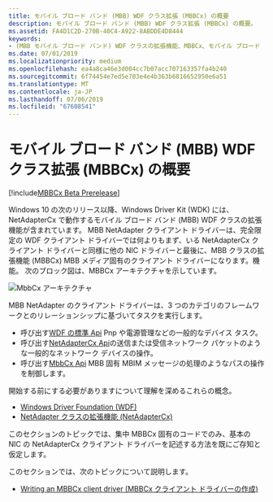 ```yaml
---
title: モバイル ブロード バンド (MBB) WDF クラス拡張 (MBBCx) の概要
description: モバイル ブロード バンド (MBB) WDF クラス拡張 (MBBCx) の概要。
ms.assetid: FA4D1C2D-270B-40C4-A922-8ABDDE4D8444
keywords:
- (MBB モバイル ブロード バンド) WDF クラスの拡張機能、MBBCx、モバイル ブロード バンド NetAdapterCx
ms.date: 07/01/2019
ms.localizationpriority: medium
ms.openlocfilehash: ea4a8ca46e3d004cc7b07acc707163357fa4b240
ms.sourcegitcommit: 6f74454e7ed5e703e4e4b363b6816652950e6a51
ms.translationtype: MT
ms.contentlocale: ja-JP
ms.lasthandoff: 07/06/2019
ms.locfileid: "67608541"
---
```

# <a name="introduction-to-the-mobile-broadband-mbb-wdf-class-extension-mbbcx"></a>モバイル ブロード バンド (MBB) WDF クラス拡張 (MBBCx) の概要

[!include[MBBCx Beta Prerelease](../mbbcx-beta-prerelease.md)]

Windows 10 の次のリリース以降、Windows Driver Kit (WDK) には、NetAdapterCx で動作するモバイル ブロード バンド (MBB) WDF クラスの拡張機能が含まれています。 MBB NetAdapter クライアント ドライバーは、完全限定の WDF クライアント ドライバーでは何よりもまず、いる NetAdapterCx クライアント ドライバーと同様に他の NIC ドライバーと最後に、MBB クラスの拡張機能 (MBBCx) MBB メディア固有のクライアント ドライバーになります。機能。 次のブロック図は、MBBCx アーキテクチャを示しています。

![MbbCx アーキテクチャ](images/MbbCx.png)

MBB NetAdapter のクライアント ドライバーは、3 つのカテゴリのフレームワークとのリレーションシップに基づいてタスクを実行します。

- 呼び出す[WDF の標準 Api](https://docs.microsoft.com/windows-hardware/drivers/ddi/content/_wdf/) Pnp や電源管理などの一般的なデバイス タスク。
- 呼び出す[NetAdapterCx Api](https://docs.microsoft.com/windows-hardware/drivers/ddi/content/_netvista/#netadaptercx)の送信または受信ネットワーク パケットのような一般的なネットワーク デバイスの操作。
- 呼び出す[MbbCx Api](https://docs.microsoft.com/windows-hardware/drivers/ddi/content/_netvista/#mbbcx) MBB 固有 MBIM メッセージの処理のようなパスの操作を制御します。

開始する前にする必要がありますについて理解を深めるこれらの概念。

- [Windows Driver Foundation (WDF)](../wdf/using-the-framework-to-develop-a-driver.md)
- [NetAdapter クラスの拡張機能 (NetAdapterCx)](index.md)

このセクションのトピックでは、集中 MBBCx 固有のコードでのみ、基本の NIC の NetAdapterCx クライアント ドライバーを記述する方法を既にご存知と仮定します。

このセクションでは、次のトピックについて説明します。

- [Writing an MBBCx client driver (MBBCx クライアント ドライバーの作成)](writing-an-mbbcx-client-driver.md)
